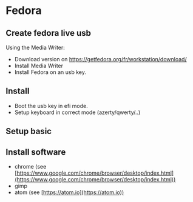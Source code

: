 # Fedora

## Create fedora live usb

Using the Media Writer:

* Download version on https://getfedora.org/fr/workstation/download/
* Install Media Writer
* Install Fedora on an usb key.

## Install 

* Boot the usb key in efi mode.
* Setup keyboard in correct mode (azerty/qwerty/..)

## Setup basic 



## Install software

* chrome (see [https://www.google.com/chrome/browser/desktop/index.html](https://www.google.com/chrome/browser/desktop/index.html))
* gimp
* atom (see [https://atom.io](https://atom.io)) 


